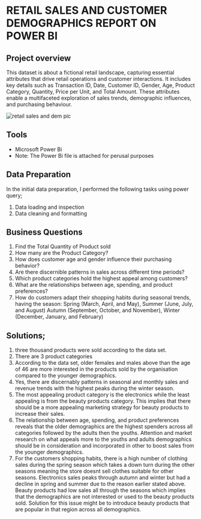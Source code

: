
# RETAIL SALES AND CUSTOMER DEMOGRAPHICS REPORT ON POWER BI
## Project overview
This dataset is about a fictional retail landscape, capturing essential attributes that drive retail 
operations and customer interactions. It includes key details such as Transaction ID, Date, Customer ID, 
Gender, Age, Product Category, Quantity, Price per Unit, and Total Amount. These attributes enable a 
multifaceted exploration of sales trends, demographic influences, and purchasing behaviour.

![retail sales and dem pic](https://github.com/user-attachments/assets/d008b2be-837a-471f-9287-0a74b964bf8f)

## Tools
- Microsoft Power Bi
- Note: The Power Bi file is attached for perusal purposes

## Data Preparation
In the initial data preparation, I performed the following tasks using power query;
1. Data loading and inspection
2. Data cleaning and formatting


## Business Questions
1. Find the Total Quantity of Product sold 
2. How many are the Product Category?
3. How does customer age and gender influence their purchasing behavior?
4. Are there discernible patterns in sales across different time periods?
5. Which product categories hold the highest appeal among customers?
6. What are the relationships between age, spending, and product preferences?
7. How do customers adapt their shopping habits during seasonal trends, having the season:
Spring (March, April, and May), Summer (June, July, and August) Autumn (September, 
October, and November), Winter (December, January, and February)


## Solutions;
1. three thousand products were sold according to the data set.
2. There are 3 product categories
3.  According to the data set, older females and males above than the age of 46 are more interested in the products sold by the organisation compared to the younger demographics.
4. Yes, there are discernably patterns in seasonal and monthly sales and revenue trends with the highest peaks during the winter season. 
5. The most appealing product category is the electronics while the least appealing is from the beauty products category. This implies that there should be a more appealing marketing strategy for beauty products to increase their sales.
6. The relationship between age, spending, and product preferences reveals that the older demographics are the highest spenders across all categories followed by the adults then the youths. Attention and market research on what appeals more to the youths and adults demographics should be in consideration and incorporated in other to boost sales from the younger demographics.
7. For the customers shopping habits, there is a high number of clothing sales during the spring season which takes a down turn during the other seasons meaning the store doesnt sell clothes suitable for other seasons. Electronics sales peaks through autumn and winter but had a decline in spring and summer due to the reason earlier stated above. Beauty products had low sales all through the seasons which implies that the demographics are not interested or used to the beauty products sold. Solution for this issue might be to introduce beauty products that are popular in that region across all demographics. 


